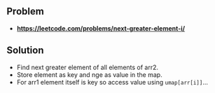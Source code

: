 ## Problem

- **https://leetcode.com/problems/next-greater-element-i/**

## Solution

- Find next greater element of all elements of arr2.
- Store element as key and nge as value in the map.
- For arr1 element itself is key so access value using `umap[arr[i]]`...
